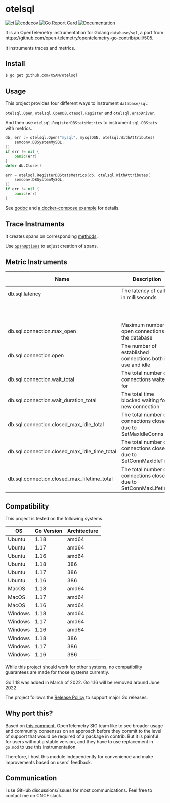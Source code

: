 # otelsql

[![ci](https://github.com/XSAM/otelsql/actions/workflows/ci.yaml/badge.svg?branch=main)](https://github.com/XSAM/otelsql/actions/workflows/ci.yaml)
[![codecov](https://codecov.io/gh/XSAM/otelsql/branch/main/graph/badge.svg?token=21S08PK9K0)](https://codecov.io/gh/XSAM/otelsql)
[![Go Report Card](https://goreportcard.com/badge/github.com/XSAM/otelsql)](https://goreportcard.com/report/github.com/XSAM/otelsql)
[![Documentation](https://godoc.org/github.com/XSAM/otelsql?status.svg)](https://pkg.go.dev/mod/github.com/XSAM/otelsql)

It is an OpenTelemetry instrumentation for Golang `database/sql`, a port from https://github.com/open-telemetry/opentelemetry-go-contrib/pull/505.

It instruments traces and metrics.

## Install

```bash
$ go get github.com/XSAM/otelsql
```

## Usage

This project provides four different ways to instrument `database/sql`:

`otelsql.Open`, `otelsql.OpenDB`, `otesql.Register` and `otelsql.WrapDriver`.

And then use `otelsql.RegisterDBStatsMetrics` to instrument `sql.DBStats` with metrics.

```go
db, err := otelsql.Open("mysql", mysqlDSN, otelsql.WithAttributes(
	semconv.DBSystemMySQL,
))
if err != nil {
	panic(err)
}
defer db.Close()

err = otelsql.RegisterDBStatsMetrics(db, otelsql.WithAttributes(
	semconv.DBSystemMySQL,
))
if err != nil {
	panic(err)
}
```

See [godoc](https://pkg.go.dev/mod/github.com/XSAM/otelsql) and [a docker-compose example](./example/README.md) for details.

## Trace Instruments

It creates spans on corresponding [methods](https://pkg.go.dev/github.com/XSAM/otelsql#Method).

Use [`SpanOptions`](https://pkg.go.dev/github.com/XSAM/otelsql#SpanOptions) to adjust creation of spans.

## Metric Instruments

| Name                                         | Description                                                      | Units | Instrument Type      | Value Type | Attribute Key(s) | Attribute Values                   |
| -------------------------------------------- | ---------------------------------------------------------------- | ----- | -------------------- | ---------- | ---------------- | ---------------------------------- |
| db.sql.latency                               | The latency of calls in milliseconds                             | ms    | Histogram            | float64    | status           | ok, error                          |
|                                              |                                                                  |       |                      |            | method           | method name, like `sql.conn.query` |
| db.sql.connection.max_open                   | Maximum number of open connections to the database               |       | Asynchronous Gauge   | int64      |                  |                                    |
| db.sql.connection.open                       | The number of established connections both in use and idle       |       | Asynchronous Gauge   | int64      | status           | idle, inuse                        |
| db.sql.connection.wait_total                 | The total number of connections waited for                       |       | Asynchronous Counter | int64      |                  |                                    |
| db.sql.connection.wait_duration_total        | The total time blocked waiting for a new connection              | ms    | Asynchronous Counter | float64    |                  |                                    |
| db.sql.connection.closed_max_idle_total      | The total number of connections closed due to SetMaxIdleConns    |       | Asynchronous Counter | int64      |                  |                                    |
| db.sql.connection.closed_max_idle_time_total | The total number of connections closed due to SetConnMaxIdleTime |       | Asynchronous Counter | int64      |                  |                                    |
| db.sql.connection.closed_max_lifetime_total  | The total number of connections closed due to SetConnMaxLifetime |       | Asynchronous Counter | int64      |                  |                                    |

## Compatibility

This project is tested on the following systems.

| OS      | Go Version | Architecture |
| ------- | ---------- | ------------ |
| Ubuntu  | 1.18       | amd64        |
| Ubuntu  | 1.17       | amd64        |
| Ubuntu  | 1.16       | amd64        |
| Ubuntu  | 1.18       | 386          |
| Ubuntu  | 1.17       | 386          |
| Ubuntu  | 1.16       | 386          |
| MacOS   | 1.18       | amd64        |
| MacOS   | 1.17       | amd64        |
| MacOS   | 1.16       | amd64        |
| Windows | 1.18       | amd64        |
| Windows | 1.17       | amd64        |
| Windows | 1.16       | amd64        |
| Windows | 1.18       | 386          |
| Windows | 1.17       | 386          |
| Windows | 1.16       | 386          |

While this project should work for other systems, no compatibility guarantees
are made for those systems currently.

Go 1.18 was added in March of 2022.
Go 1.16 will be removed around June 2022.

The project follows the [Release Policy](https://golang.org/doc/devel/release#policy) to support major Go releases.

## Why port this?

Based on [this comment](https://github.com/open-telemetry/opentelemetry-go-contrib/pull/505#issuecomment-800452510), OpenTelemetry SIG team like to see broader usage and community consensus on an approach before they commit to the level of support that would be required of a package in contrib. But it is painful for users without a stable version, and they have to use replacement in `go.mod` to use this instrumentation.

Therefore, I host this module independently for convenience and make improvements based on users' feedback.

## Communication

I use GitHub discussions/issues for most communications. Feel free to contact me on CNCF slack.
